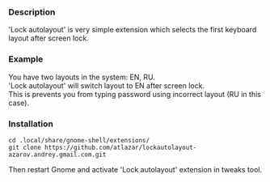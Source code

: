 ### Description
'Lock autolayout' is very simple extension which selects the first keyboard layout after screen lock. 

### Example 
You have two layouts in the system: EN, RU.   
'Lock autolayout' will switch layout to EN after screen lock.   
This is prevents you from typing password using incorrect layout (RU in this case).

### Installation

    cd .local/share/gnome-shell/extensions/
    git clone https://github.com/atlazar/lockautolayout-azarov.andrey.gmail.com.git

Then restart Gnome and activate 'Lock autolayout' extension in tweaks tool. 